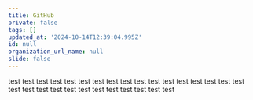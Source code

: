 ```yaml
---
title: GitHub
private: false
tags: []
updated_at: '2024-10-14T12:39:04.995Z'
id: null
organization_url_name: null
slide: false
---
```

test
test
test
test
test
test
test
test
test
test
test
test
test
test
test
test
test
test
test
test
test
test
test
test
test
test
test
test
test
